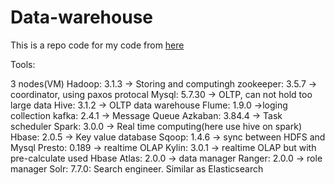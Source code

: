 # Data-warehouse

This is a repo code for my code from [here](https://www.bilibili.com/video/BV1rL411E7uz)

Tools:

3 nodes(VM)
Hadoop: 3.1.3 -> Storing and computingh
zookeeper: 3.5.7 -> coordinator, using paxos protocal
Mysql: 5.7.30 -> OLTP, can not hold too large data
Hive: 3.1.2 -> OLTP data warehouse
Flume: 1.9.0 ->loging collection
kafka: 2.4.1 -> Message Queue
Azkaban: 3.84.4 -> Task scheduler
Spark: 3.0.0 -> Real time computing(here use hive on spark)
Hbase: 2.0.5 -> Key value database
Sqoop: 1.4.6 -> sync between HDFS and Mysql
Presto: 0.189 -> realtime OLAP
Kylin: 3.0.1 -> realtime OLAP but with pre-calculate used Hbase
Atlas: 2.0.0 -> data manager
Ranger: 2.0.0 -> role manager
Solr: 7.7.0: Search engineer. Similar as Elasticsearch
